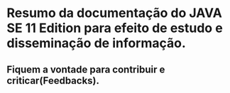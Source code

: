 # Resumo da documentação do JAVA SE 11 Edition para efeito de estudo e disseminação de informação.

## Fiquem a vontade para contribuir e criticar(Feedbacks).

